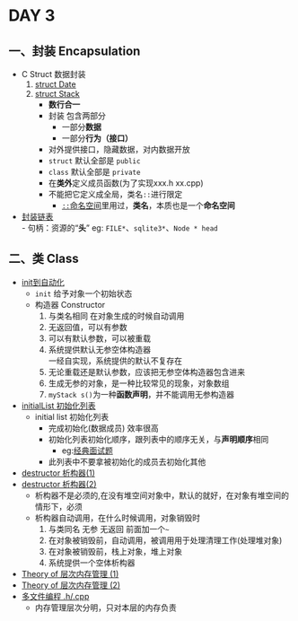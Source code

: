# DAY 3  
## 一、封装 Encapsulation  
- C Struct 数据封装
    1. [struct Date](https://github.com/zwx2000/Cpp_Space/blob/master/Cpp/day03/02structDate/main.cpp)  
    2. [struct Stack](https://github.com/zwx2000/Cpp_Space/tree/master/Cpp/day03/03structStack)  
        - **数行合一**
        - 封装 包含两部分 
            - 一部分**数据** 
            - 一部分**行为（接口）**
        - 对外提供接口，隐藏数据，对内数据开放
        - `struct` 默认全部是 `public`
        - `class`  默认全部是 `private`  
        - 在**类外**定义成员函数(为了实现xxx.h xx.cpp)
        - 不能把它定义成全局，类名`::`进行限定
            - [`::`命名空间](https://github.com/zwx2000/Cpp_Space/blob/master/Cpp/day03/04namespaceClass/main.cpp)里用过，**类名**，本质也是一个**命名空间**
- [封装链表](https://github.com/zwx2000/Cpp_Space/tree/master/Cpp/day03/05classList)  
        - 句柄：资源的“**头**” eg: `FILE*`、`sqlite3*`、`Node * head`  
## 二、类 Class  
- [init到自动化](https://github.com/zwx2000/Cpp_Space/blob/master/Cpp/day03/06init/main.cpp)  
    - `init` 给予对象一个初始状态  
    - 构造器 Constructor  
        1. 与类名相同 在对象生成的时候自动调用
        2. 无返回值，可以有参数
        3. 可以有默认参数，可以被重载
        4. 系统提供默认无参空体构造器  
        一经自实现，系统提供的默认不复存在  
        5. 无论重载还是默认参数，应该把无参空体构造器包含进来
        6.  生成无参的对象，是一种比较常见的现象，对象数组  
        7.   `myStack s()`为一种**函数声明**，并不能调用无参构造器  
- [initialList 初始化列表](https://github.com/zwx2000/Cpp_Space/blob/master/Cpp/day03/07stack/main.cpp)  
    - initial list 初始化列表 
        - 完成初始化(数据成员) 效率很高
        - 初始化列表初始化顺序，跟列表中的顺序无关，与**声明顺序**相同  
            - eg:[经典面试题](https://github.com/zwx2000/Cpp_Space/blob/master/Cpp/day03/initialSequence/main.cpp)
        - 此列表中不要拿被初始化的成员去初始化其他  
- [destructor 析构器(1)](https://github.com/zwx2000/Cpp_Space/blob/master/Cpp/day03/08destructor/main.cpp)  
- [destructor 析构器(2)](https://github.com/zwx2000/Cpp_Space/blob/master/Cpp/day03/09destructor2/main.cpp)  
    - 析构器不是必须的,在没有堆空间对象中，默认的就好，在对象有堆空间的情形下，必须
    - 析构器自动调用，在什么时候调用，对象销毁时
        1. 与类同名 无参 无返回 前面加一个`~`
        2. 在对象被销毁前，自动调用，被调用用于处理清理工作(处理堆对象)
        3. 在对象被销毁前，栈上对象，堆上对象
        4. 系统提供一个空体析构器  
- [Theory of 层次内存管理 (1)](https://github.com/zwx2000/Cpp_Space/blob/master/Cpp/day03/10levelmemory/main.cpp)  
- [Theory of 层次内存管理 (2)](https://github.com/zwx2000/Cpp_Space/blob/master/Cpp/day03/11levelMemory2/main.cpp)  
- [多文件编程 .h/.cpp](https://github.com/zwx2000/Cpp_Space/tree/master/Cpp/day03/12hcpp)  
    - 内存管理层次分明，只对本层的内存负责  



    

